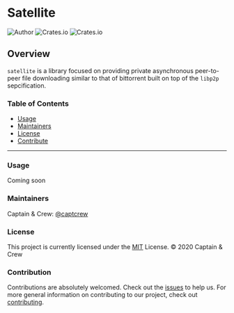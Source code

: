 # Satellite

![Author](https://img.shields.io/badge/made%20by-Captain%20%26%20Crew-000000?style=for-the-badge)
![Crates.io](https://img.shields.io/crates/v/satellite?label=version&style=for-the-badge)
![Crates.io](https://img.shields.io/crates/l/satellite?label=License&style=for-the-badge)

## Overview
`satellite` is a library focused on providing private asynchronous peer-to-peer file downloading similar to that of bittorrent built on top of the `libp2p` sepcification.


### Table of Contents
- [Usage](#usage)
- [Maintainers](#maintainers)
- [License](#license)
- [Contribute](#contribute)
----
### Usage 
Coming soon

### Maintainers
Captain & Crew: [@captcrew](https://github.com/captcrew)

### License
This project is currently licensed under the [MIT](https://github.com/captcrew/satellite/blob/master/LICENSE) License.
© 2020 Captain & Crew

### Contribution
Contributions are absolutely welcomed. Check out the [issues](https://github.com/captcrew/satellite/issues) to help us. 
For more general information on contributing to our project, check out [contributing](https://github.com/captcrew/satellite/blob/master/CONTRIBUTING.md).